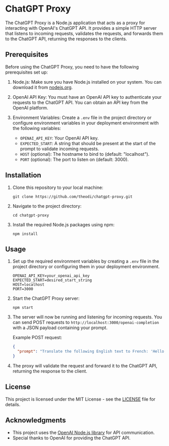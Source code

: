 # ChatGPT Proxy

The ChatGPT Proxy is a Node.js application that acts as a proxy for interacting with OpenAI's ChatGPT API. It provides a simple HTTP server that listens to incoming requests, validates the requests, and forwards them to the ChatGPT API, returning the responses to the clients.

## Prerequisites

Before using the ChatGPT Proxy, you need to have the following prerequisites set up:

1. Node.js: Make sure you have Node.js installed on your system. You can download it from [nodejs.org](https://nodejs.org/).

2. OpenAI API Key: You must have an OpenAI API key to authenticate your requests to the ChatGPT API. You can obtain an API key from the OpenAI platform.

3. Environment Variables: Create a `.env` file in the project directory or configure environment variables in your deployment environment with the following variables:

   - `OPENAI_API_KEY`: Your OpenAI API key.
   - `EXPECTED_START`: A string that should be present at the start of the prompt to validate incoming requests.
   - `HOST` (optional): The hostname to bind to (default: "localhost").
   - `PORT` (optional): The port to listen on (default: 3000).

## Installation

1. Clone this repository to your local machine:

   ```
   git clone https://github.com/theodi/chatgpt-proxy.git
   ```

2. Navigate to the project directory:

   ```
   cd chatgpt-proxy
   ```

3. Install the required Node.js packages using npm:

   ```
   npm install
   ```

## Usage

1. Set up the required environment variables by creating a `.env` file in the project directory or configuring them in your deployment environment.

   ```
   OPENAI_API_KEY=your_openai_api_key
   EXPECTED_START=desired_start_string
   HOST=localhost
   PORT=3000
   ```

2. Start the ChatGPT Proxy server:

   ```
   npm start
   ```

3. The server will now be running and listening for incoming requests. You can send POST requests to `http://localhost:3000/openai-completion` with a JSON payload containing your prompt.

   Example POST request:

   ```json
   {
     "prompt": "Translate the following English text to French: 'Hello, world.'"
   }
   ```

4. The proxy will validate the request and forward it to the ChatGPT API, returning the response to the client.

## License

This project is licensed under the MIT License - see the [LICENSE](LICENSE) file for details.

## Acknowledgments

- This project uses the [OpenAI Node.js library](https://github.com/openai/openai-node) for API communication.
- Special thanks to OpenAI for providing the ChatGPT API.
